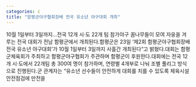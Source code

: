 ```yaml
---
categories: c
title: "함평군야구협회장배 전국 유소년 야구대회 개최"
---
```

10월 1일부터 3일까지…전국 12개 시‧도 22개 팀 참가야구 꿈나무들이 모여 자웅을 겨루는 전국 대회가 전남 함평군에서 개최된다.함평군은 23일 ‘제2회 함평군야구협회장배 전국 유소년 야구대회’가 10월 1일부터 3일까지 사흘간 개최된다“고 밝혔다.대회는 함평군체육회가 주최하고 함평군야구협회가 주관하며 함평군이 후원한다.대회에는 전국 12개 시‧도에서 22개팀 총 300여 명이 참가하며, 연령별 4개부로 나눠 조별 풀리그 방식으로 진행된다.군 관계자는 “유소년 선수들이 안전하게 대회를 치를 수 있도록 체육시설 안전점검에 만전을